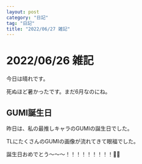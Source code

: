 ```yaml
---
layout: post
category: "日記"
tag: "日記"
title: "2022/06/27 雑記"
---
```


# 2022/06/26 雑記

今日は晴れです。

死ぬほど暑かったです。まだ6月なのにね。

## GUMI誕生日
昨日は、私の最推しキャラのGUMIの誕生日でした。

TLにたくさんのGUMIの画像が流れてきて眼福でした。

誕生日おめでとう～～～！！！！！！！！！🎉🎂